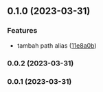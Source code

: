 

## 0.1.0 (2023-03-31)


### Features

* tambah path alias ([11e8a0b](https://github.com/rndDesto/reactvtcoba/commit/11e8a0b6afed8263ddf2454ce3e579ad71d5f426))

### 0.0.2 (2023-03-31)

### 0.0.1 (2023-03-31)